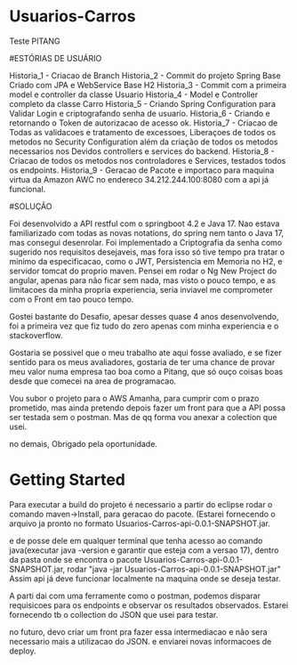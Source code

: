 # Usuarios-Carros
Teste PITANG

#ESTÓRIAS DE USUÁRIO

Historia_1 - Criacao de Branch
Historia_2 - Commit do projeto Spring Base Criado com JPA e WebService Base H2
Historia_3 - Commit com a primeira model e controller da classe Usuario
Historia_4 - Model e Controller completo da classe Carro
Historia_5 - Criando Spring Configuration para Validar Login e criptografando senha de usuario.
Historia_6 - Criando e retornando o Token de autorizacao de acesso ok.
Historia_7 - Criacao de Todas as validacoes  e tratamento de excessoes, Liberaçoes de todos os metodos no Security Configuration 			além da criação de todos os  metodos necessarios nos Devidos controllers e services do backend.
Historia_8 - Criacao de todos os metodos nos controladores e Services, testados todos os endpoints.
Historia_9 - Geracao de Pacote e importaco para maquina virtua da Amazon AWC no endereco 34.212.244.100:8080 com a api já funcional.

#SOLUÇÃO

Foi desenvolvido a API restful com o springboot 4.2 e Java 17.
Nao estava familiarizado com todas as novas notations, do spring nem tanto o Java 17, mas consegui desenrolar.
Foi implementado a Criptografia da senha como sugerido nos requisitos desejaveis, mas fora isso só tive tempo pra tratar o minimo da especificacao, como o JWT, Persistencia em Memoria no H2, e servidor tomcat do proprio maven.
Pensei em rodar o Ng New Project do angular, apenas para não ficar sem nada, mas visto o pouco tempo, e as limitacoes da minha propria experiencia, seria inviavel me comprometer com o Front em tao pouco tempo.

Gostei bastante do Desafio, apesar desses quase 4 anos desenvolvendo, foi a primeira vez que fiz tudo do zero apenas com minha experiencia e o stackoverflow. 

Gostaria se possivel que o meu trabalho ate aqui fosse avaliado, e se fizer sentido para os meus avaliadores, gostaria de ter uma chance de provar meu valor numa empresa tao boa como a Pitang, que só ouço coisas boas desde que comecei na area de programacao.

Vou subor o projeto para o AWS Amanha, para cumprir com o prazo prometido, mas ainda pretendo depois fazer um front para que a API possa ser testada sem o postman.  Mas de qq forma vou anexar a colection que usei.

no demais, Obrigado pela oportunidade.

# Getting Started

Para executar a build do projeto é necessario a partir do eclipse rodar o comando maven->Install, para geracao do pacote. (Estarei fornecendo o arquivo ja pronto no formato Usuarios-Carros-api-0.0.1-SNAPSHOT.jar.

e de posse dele em qualquer terminal que tenha acesso ao comando java(executar java -version e garantir que esteja com a versao 17), dentro da pasta onde se encontra o pacote Usuarios-Carros-api-0.0.1-SNAPSHOT.jar, rodar "java -jar Usuarios-Carros-api-0.0.1-SNAPSHOT.jar"
Assim api já deve funcionar localmente na maquina onde se deseja testar.

A parti dai com uma ferramente como o postman, podemos disparar requisicoes para os endpoints e observar os resultados observados.
Estarei fornecendo tb o collection do JSON que usei para testar.

no futuro, devo criar um front pra fazer essa intermediacao e não sera necessario mais a utilizacao do JSON. e enviarei novas informacoes de deploy.


